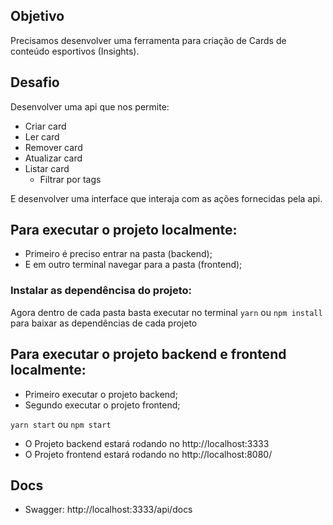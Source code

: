 ## Objetivo

Precisamos desenvolver uma ferramenta para criação de Cards de conteúdo esportivos (Insights).

## Desafio
 Desenvolver uma api que nos permite: 
- Criar card
- Ler card
- Remover card
- Atualizar card
- Listar card
  - Filtrar por tags

E desenvolver uma interface que interaja com as ações fornecidas pela api.

## Para executar o projeto localmente:
- Primeiro é preciso entrar na pasta (backend); 
- E em outro terminal navegar para a pasta (frontend);  

### Instalar as dependêncisa do projeto:
Agora dentro de cada pasta basta executar no terminal `yarn` ou `npm install` para baixar as dependências de cada projeto

## Para executar o projeto backend e frontend localmente:

- Primeiro executar o projeto backend;
- Segundo executar o projeto frontend;
 
`yarn start` ou `npm start`

- O Projeto backend estará rodando no http://localhost:3333 
- O Projeto frontend estará rodando no http://localhost:8080/

## Docs 
- Swagger:  http://localhost:3333/api/docs

